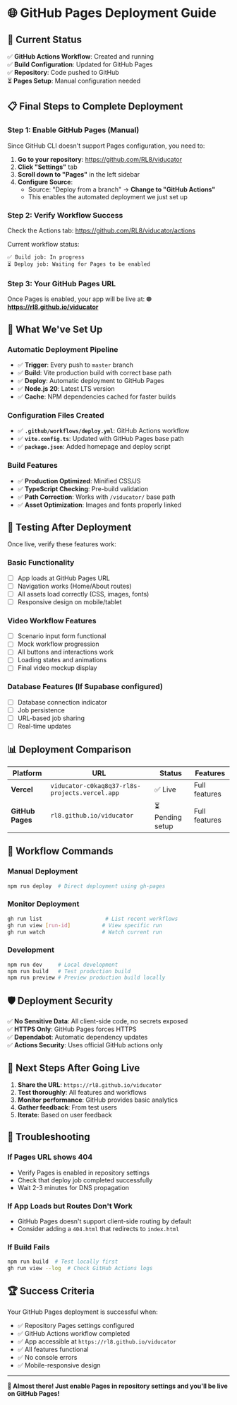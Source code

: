# 🌐 GitHub Pages Deployment Guide

## 🚀 **Current Status**

✅ **GitHub Actions Workflow**: Created and running  
✅ **Build Configuration**: Updated for GitHub Pages  
✅ **Repository**: Code pushed to GitHub  
⏳ **Pages Setup**: Manual configuration needed  

## 📋 **Final Steps to Complete Deployment**

### **Step 1: Enable GitHub Pages (Manual)**

Since GitHub CLI doesn't support Pages configuration, you need to:

1. **Go to your repository**: https://github.com/RL8/viducator
2. **Click "Settings"** tab
3. **Scroll down to "Pages"** in the left sidebar
4. **Configure Source**:
   - Source: "Deploy from a branch" → **Change to "GitHub Actions"**
   - This enables the automated deployment we just set up

### **Step 2: Verify Workflow Success**

Check the Actions tab: https://github.com/RL8/viducator/actions

Current workflow status:
```
✅ Build job: In progress
⏳ Deploy job: Waiting for Pages to be enabled
```

### **Step 3: Your GitHub Pages URL**

Once Pages is enabled, your app will be live at:
**🌐 https://rl8.github.io/viducator**

## 🔧 **What We've Set Up**

### **Automatic Deployment Pipeline**
- ✅ **Trigger**: Every push to `master` branch
- ✅ **Build**: Vite production build with correct base path
- ✅ **Deploy**: Automatic deployment to GitHub Pages
- ✅ **Node.js 20**: Latest LTS version
- ✅ **Cache**: NPM dependencies cached for faster builds

### **Configuration Files Created**
- ✅ **`.github/workflows/deploy.yml`**: GitHub Actions workflow
- ✅ **`vite.config.ts`**: Updated with GitHub Pages base path
- ✅ **`package.json`**: Added homepage and deploy script

### **Build Features**
- ✅ **Production Optimized**: Minified CSS/JS
- ✅ **TypeScript Checking**: Pre-build validation
- ✅ **Path Correction**: Works with `/viducator/` base path
- ✅ **Asset Optimization**: Images and fonts properly linked

## 🧪 **Testing After Deployment**

Once live, verify these features work:

### **Basic Functionality**
- [ ] App loads at GitHub Pages URL
- [ ] Navigation works (Home/About routes)
- [ ] All assets load correctly (CSS, images, fonts)
- [ ] Responsive design on mobile/tablet

### **Video Workflow Features**
- [ ] Scenario input form functional
- [ ] Mock workflow progression
- [ ] All buttons and interactions work
- [ ] Loading states and animations
- [ ] Final video mockup display

### **Database Features (If Supabase configured)**
- [ ] Database connection indicator
- [ ] Job persistence
- [ ] URL-based job sharing
- [ ] Real-time updates

## 📊 **Deployment Comparison**

| Platform | URL | Status | Features |
|----------|-----|--------|----------|
| **Vercel** | `viducator-c0kaq8q37-rl8s-projects.vercel.app` | ✅ Live | Full features |
| **GitHub Pages** | `rl8.github.io/viducator` | ⏳ Pending setup | Full features |

## 🔄 **Workflow Commands**

### **Manual Deployment**
```bash
npm run deploy  # Direct deployment using gh-pages
```

### **Monitor Deployment**
```bash
gh run list                    # List recent workflows
gh run view [run-id]          # View specific run
gh run watch                  # Watch current run
```

### **Development**
```bash
npm run dev     # Local development
npm run build   # Test production build
npm run preview # Preview production build locally
```

## 🛡️ **Deployment Security**

✅ **No Sensitive Data**: All client-side code, no secrets exposed  
✅ **HTTPS Only**: GitHub Pages forces HTTPS  
✅ **Dependabot**: Automatic dependency updates  
✅ **Actions Security**: Uses official GitHub actions only  

## 🎯 **Next Steps After Going Live**

1. **Share the URL**: `https://rl8.github.io/viducator`
2. **Test thoroughly**: All features and workflows
3. **Monitor performance**: GitHub provides basic analytics
4. **Gather feedback**: From test users
5. **Iterate**: Based on user feedback

## 🚨 **Troubleshooting**

### **If Pages URL shows 404**
- Verify Pages is enabled in repository settings
- Check that deploy job completed successfully
- Wait 2-3 minutes for DNS propagation

### **If App Loads but Routes Don't Work**
- GitHub Pages doesn't support client-side routing by default
- Consider adding a `404.html` that redirects to `index.html`

### **If Build Fails**
```bash
npm run build  # Test locally first
gh run view --log  # Check GitHub Actions logs
```

## 🏆 **Success Criteria**

Your GitHub Pages deployment is successful when:
- ✅ Repository Pages settings configured
- ✅ GitHub Actions workflow completed
- ✅ App accessible at `https://rl8.github.io/viducator`
- ✅ All features functional
- ✅ No console errors
- ✅ Mobile-responsive design

---

**🎉 Almost there! Just enable Pages in repository settings and you'll be live on GitHub Pages!** 